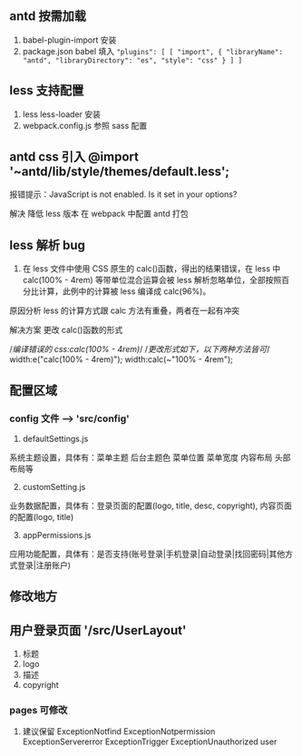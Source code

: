 ## antd 按需加载

1. babel-plugin-import 安装
2. package.json babel 填入 `"plugins": [ [ "import", { "libraryName": "antd", "libraryDirectory": "es", "style": "css" } ] ]`

## less 支持配置

1. less less-loader 安装
2. webpack.config.js 参照 sass 配置

## antd css 引入 @import '~antd/lib/style/themes/default.less';

报错提示：JavaScript is not enabled. Is it set in your options?

解决 降低 less 版本
在 webpack 中配置 antd 打包

## less 解析 bug

1. 在 less 文件中使用 CSS 原生的 calc()函数，得出的结果错误，在 less 中 calc(100% - 4rem) 等带单位混合运算会被 less 解析忽略单位，全部按照百分比计算，此例中的计算被 less 编译成 calc(96%)。

原因分析
less 的计算方式跟 calc 方法有重叠，两者在一起有冲突

解决方案
更改 calc()函数的形式

/_编译错误的 css:calc(100% - 4rem)_/
/_更改形式如下，以下两种方法皆可_/
width:e("calc(100% - 4rem)");
width:calc(~"100% - 4rem");

## 配置区域

### config 文件 ——> 'src/config'

1. defaultSettings.js

系统主题设置，具体有：菜单主题 后台主题色 菜单位置 菜单宽度 内容布局 头部布局等

2. customSetting.js

业务数据配置，具体有：登录页面的配置(logo, title, desc, copyright), 内容页面的配置(logo, title)

3. appPermissions.js

应用功能配置，具体有：是否支持(账号登录|手机登录|自动登录|找回密码|其他方式登录|注册账户)

## 修改地方

## 用户登录页面 '/src/UserLayout'

1. 标题
2. logo
3. 描述
4. copyright

### pages 可修改

1. 建议保留 ExceptionNotfind ExceptionNotpermission ExceptionServererror ExceptionTrigger ExceptionUnauthorized user
